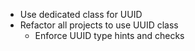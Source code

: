 * Use dedicated class for UUID
* Refactor all projects to use UUID class
    - Enforce UUID type hints and checks